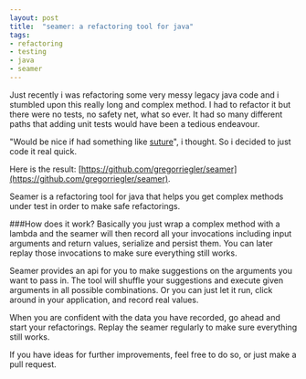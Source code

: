 ```yaml
---
layout: post
title:  "seamer: a refactoring tool for java"
tags: 
- refactoring
- testing
- java
- seamer
---
```


Just recently i was refactoring some very messy legacy java code and i stumbled upon this really long and complex method.
I had to refactor it but there were no tests, no safety net, what so ever. 
It had so many different paths that adding unit tests would have been a tedious endeavour.

"Would be nice if had something like [suture](https://github.com/testdouble/suture)", i thought.
So i decided to just code it real quick. 

Here is the result: [https://github.com/gregorriegler/seamer](https://github.com/gregorriegler/seamer).  

Seamer is a refactoring tool for java that helps you get complex methods under test in order to make safe refactorings.

###How does it work?
Basically you just wrap a complex method with a lambda and the seamer will then record all your invocations including 
input arguments and return values, serialize and persist them. 
You can later replay those invocations to make sure everything still works. 

Seamer provides an api for you to make suggestions on the arguments you want to pass in. 
The tool will shuffle your suggestions and execute given arguments in all possible combinations.
Or you can just let it run, click around in your application, and record real values.

When you are confident with the data you have recorded, go ahead and start your refactorings. 
Replay the seamer regularly to make sure everything still works.

If you have ideas for further improvements, feel free to do so, or just make a pull request.

